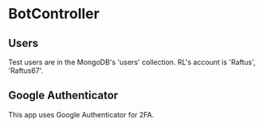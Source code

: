 BotController
=============

## Users
Test users are in the MongoDB's 'users' collection. RL's account is 'Raftus', 'Raftus67'.

## Google Authenticator
This app uses Google Authenticator for 2FA.